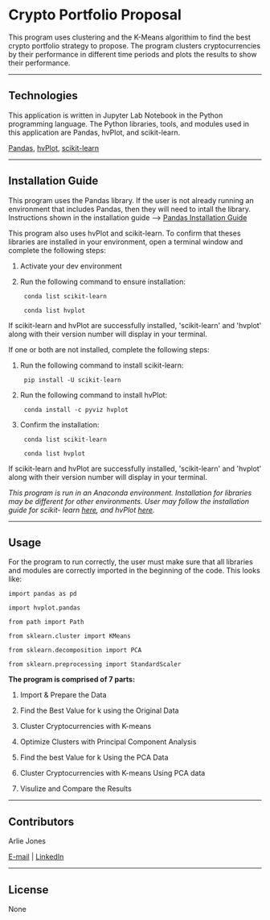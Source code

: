 # Crypto Portfolio Proposal

This program uses clustering and the K-Means algorithim to find the best crypto portfolio strategy to propose. The program clusters cryptocurrencies by their performance in different time periods and plots the results to show their performance.

----

## Technologies
This application is written in Jupyter Lab Notebook in the Python programming language. The Python libraries, tools, and modules used in this application are Pandas, hvPlot, and scikit-learn.

[Pandas](https://pandas.pydata.org/docs/index.html), [hvPlot](https://hvplot.holoviz.org/), [scikit-learn](https://scikit-learn.org/stable/user_guide.html) 


----

## Installation Guide
This program uses the Pandas library. If the user is not already running an environment that includes Pandas, then they will need to intall the library. Instructions shown in the installation guide --> [Pandas Installation Guide](https://pandas.pydata.org/docs/getting_started/install.html)

This program also uses hvPlot and scikit-learn. To confirm that theses libraries are installed in your environment, open a terminal window and complete the following steps:

1. Activate your dev environment

2. Run the following command to ensure installation:

        conda list scikit-learn
        
        conda list hvplot
        
If scikit-learn and hvPlot are successfully installed, 'scikit-learn' and 'hvplot' along with their version number will display in your terminal.

If one or both are not installed, complete the following steps:

1. Run the following command to install scikit-learn:

        pip install -U scikit-learn
       
2. Run the following command to install hvPlot:

        conda install -c pyviz hvplot
        
6. Confirm the installation:
    
        conda list scikit-learn
        
        conda list hvplot
        
If scikit-learn and hvPlot are successfully installed, 'scikit-learn' and 'hvplot' along with their version number will display in your terminal.
    
*This program is run in an Anaconda environment. Installation for libraries may be different for other environments. User may follow the installation guide for scikit- learn [here](https://scikit-learn.org/stable/install.html), and hvPlot [here](https://hvplot.holoviz.org/developer_guide/index.html).*

----

## Usage
For the program to run correctly, the user must make sure that all libraries and modules are correctly imported in the beginning of the code. This looks like:

    import pandas as pd
    
    import hvplot.pandas
    
    from path import Path
    
    from sklearn.cluster import KMeans
    
    from sklearn.decomposition import PCA
    
    from sklearn.preprocessing import StandardScaler


**The program is comprised of 7 parts:**

1. Import & Prepare the Data

2. Find the Best Value for k using the Original Data

3. Cluster Cryptocurrencies with K-means

4. Optimize Clusters with Principal Component Analysis

5. Find the best Value for k Using the PCA Data

6. Cluster Cryptocurrencies with K-means Using PCA data

7. Visulize and Compare the Results


----

## Contributors

Arlie Jones

[E-mail](arliejones98@gmail.com)  |  [LinkedIn](https://www.linkedin.com/in/arlie-jones-020092159/)

----

## License

None
